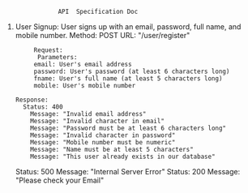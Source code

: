                    API  Specification Doc
1. User Signup:
User signs up with an email, password, full name, and mobile number.
         Method: POST
               URL: "/user/register"

               
            Request:
             Parameters:
            email: User's email address
            password: User's password (at least 6 characters long)
            fname: User's full name (at least 5 characters long)
            mobile: User's mobile number
            
       Response:
         Status: 400
           Message: "Invalid email address"
           Message: "Invalid character in email"
           Message: "Password must be at least 6 characters long"
           Message: "Invalid character in password"
           Message: "Mobile number must be numeric"
           Message: "Name must be at least 5 characters"
           Message: "This user already exists in our database"
      Status: 500
          Message: "Internal Server Error"
      Status: 200
          Message: "Please check your Email"
